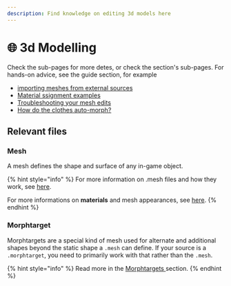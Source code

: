 ```yaml
---
description: Find knowledge on editing 3d models here
---
```


# 🌐 3d Modelling

Check the sub-pages for more detes, or check the section's sub-pages. For hands-on advice, see the guide section, for example

* [importing meshes from external sources](../modding-guides/everything-else/custom-props.md)
* [Material ssignment examples](../modding-guides/everything-else/textured-items-and-cyberpunk-materials.md)
* [Troubleshooting your mesh edits](troubleshooting-your-mesh-edits.md)
* [How do the clothes auto-morph?](garment-support-how-does-it-work.md)

## Relevant files

### Mesh

A mesh defines the shape and surface of any in-game object.&#x20;

{% hint style="info" %}
For more information on .mesh files and how they work, see [here](../files-and-what-they-do/3d-objects-.mesh-files.md).

For more informations on **materials** and mesh appearances, see [here](../materials/).
{% endhint %}

### Morphtarget

Morphtargets are a special kind of mesh used for alternate and additional shapes beyond the static shape a `.mesh` can define. If your source is a `.morphtarget`, you need to primarily work with that rather than the `.mesh`.&#x20;

{% hint style="info" %}
Read more in the [Morphtargets ](./#morphtargets)section.
{% endhint %}
